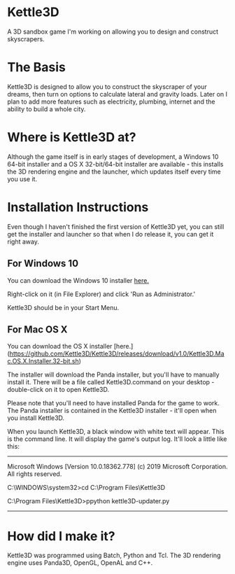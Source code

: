 # Kettle3D
A 3D sandbox game I'm working on allowing you to design and construct skyscrapers.

# The Basis
Kettle3D is designed to allow you to construct the skyscraper of your dreams, then turn on options to calculate lateral and gravity loads. Later on I plan to add more features such as electricity, plumbing, internet and the ability to build a whole city.

# Where is Kettle3D at?
Although the game itself is in early stages of development, a Windows 10 64-bit installer and a OS X 32-bit/64-bit installer are available - this installs the 3D rendering engine and the launcher, which updates itself every time you use it.

# Installation Instructions
Even though I haven't finished the first version of Kettle3D yet, you can still get the installer and launcher so that when I do release it, you can get it right away.

## For Windows 10
You can download the Windows 10 installer [here.](https://github.com/Kettle3D/Kettle3D/releases/download/v1.0/Kettle3D.Windows.10.Installer.64bit.bat)

Right-click on it (in File Explorer) and click 'Run as Administrator.'

Kettle3D should be in your Start Menu.

## For Mac OS X
You can download the OS X installer [here.]
(https://github.com/Kettle3D/Kettle3D/releases/download/v1.0/Kettle3D.Mac.OS.X.Installer.32-bit.sh)

The installer will download the Panda installer, but you'll have to manually install it.
There will be a file called Kettle3D.command on your desktop - double-click on it to open Kettle3D.
  
Please note that you'll need to have installed Panda for the game to work. The Panda installer is contained in the Kettle3D installer - it'll open when you install Kettle3D.
  
When you launch Kettle3D, a black window with white text will appear. This is the command line. It will display the game's output log. It'll look a little like this:

----------------------------------------------------------

Microsoft Windows [Version 10.0.18362.778]
(c) 2019 Microsoft Corporation. All rights reserved.

C:\WINDOWS\system32>cd C:\Program Files\Kettle3D

C:\Program Files\Kettle3D>ppython kettle3D-updater.py

----------------------------------------------------------

# How did I make it?
Kettle3D was programmed using Batch, Python and Tcl. The 3D rendering engine uses Panda3D, OpenGL, OpenAL and C++.
